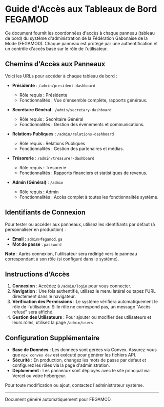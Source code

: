# Guide d'Accès aux Tableaux de Bord FEGAMOD

Ce document fournit les coordonnées d'accès à chaque panneau (tableau de bord) du système d'administration de la Fédération Gabonaise de la Mode (FEGAMOD). Chaque panneau est protégé par une authentification et un contrôle d'accès basé sur le rôle de l'utilisateur.

## Chemins d'Accès aux Panneaux

Voici les URLs pour accéder à chaque tableau de bord :

- **Présidente** : `/admin/president-dashboard`
  - Rôle requis : Présidente
  - Fonctionnalités : Vue d'ensemble complète, rapports généraux.

- **Secrétaire Général** : `/admin/secretary-dashboard`
  - Rôle requis : Secrétaire Général
  - Fonctionnalités : Gestion des événements et communications.

- **Relations Publiques** : `/admin/relations-dashboard`
  - Rôle requis : Relations Publiques
  - Fonctionnalités : Gestion des partenaires et médias.

- **Trésorerie** : `/admin/treasurer-dashboard`
  - Rôle requis : Trésorerie
  - Fonctionnalités : Rapports financiers et statistiques de revenus.

- **Admin (Général)** : `/admin`
  - Rôle requis : Admin
  - Fonctionnalités : Accès complet à toutes les fonctionnalités système.

## Identifiants de Connexion

Pour tester ou accéder aux panneaux, utilisez les identifiants par défaut (à personnaliser en production) :

- **Email** : `admin@fegamod.ga`
- **Mot de passe** : `password`

**Note** : Après connexion, l'utilisateur sera redirigé vers le panneau correspondant à son rôle (si configuré dans le système).

## Instructions d'Accès

1. **Connexion** : Accédez à `/admin/login` pour vous connecter.
2. **Navigation** : Une fois authentifié, utilisez le menu latéral ou tapez l'URL directement dans le navigateur.
3. **Vérification des Permissions** : Le système vérifiera automatiquement le rôle de l'utilisateur. Si le rôle ne correspond pas, un message "Accès refusé" sera affiché.
4. **Gestion des Utilisateurs** : Pour ajouter ou modifier des utilisateurs et leurs rôles, utilisez la page `/admin/users`.

## Configuration Supplémentaire

- **Base de Données** : Les données sont gérées via Convex. Assurez-vous que `npx convex dev` est exécuté pour générer les fichiers API.
- **Sécurité** : En production, changez les mots de passe par défaut et configurez les rôles via la page d'administration.
- **Déploiement** : Les panneaux sont déployés avec le site principal via Vercel ou votre hébergeur.

Pour toute modification ou ajout, contactez l'administrateur système.

---
Document généré automatiquement pour FEGAMOD.
